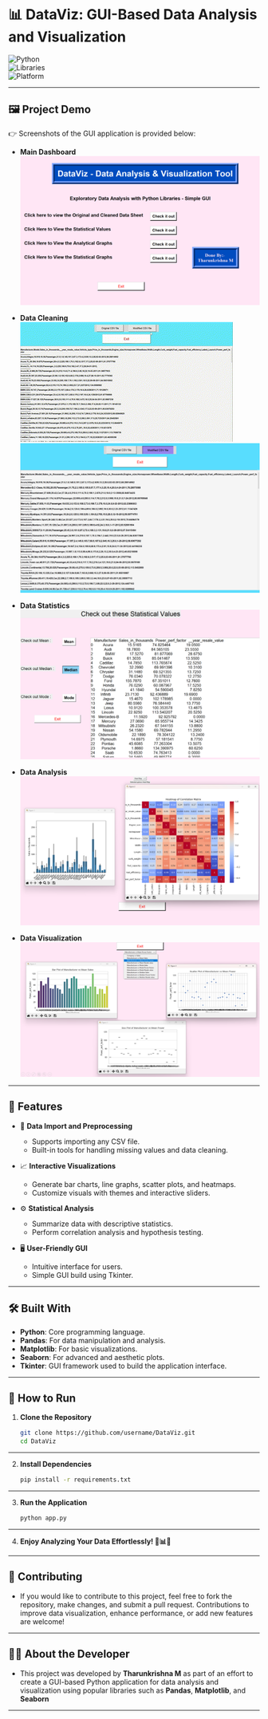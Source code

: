 # 📊 **DataViz: GUI-Based Data Analysis and Visualization**

![Python](https://img.shields.io/badge/Python-3.12.2-blue?style=for-the-badge)  
![Libraries](https://img.shields.io/badge/Libraries-Pandas%2C%20Matplotlib%2C%20Seaborn%2C%20Tkinter-yellow?style=for-the-badge)  
![Platform](https://img.shields.io/badge/Platform-Windows%20%7C%20Linux%20%7C%20MacOS-green?style=for-the-badge)  

---

## 🖼️ **Project Demo**  
👉 Screenshots of the GUI application is provided below:  

- **Main Dashboard**  
  ![Main Dashboard](Images/dashboard.png)  

- **Data Cleaning**  
  ![Data Visualization](Images/cleaning.gif) 
  ![Data Visualization](Images/modified_csv.png) 

- **Data Statistics**  
  ![Data Visualization](Images/statistics.png) 

- **Data Analysis**  
  ![Data Visualization](Images/analysis.png)  

- **Data Visualization**  
  ![Data Visualization](Images/visualisation.png)  

---

## 🌟 **Features**  
- 📂 **Data Import and Preprocessing**  
  - Supports importing any CSV file.  
  - Built-in tools for handling missing values and data cleaning.  

- 📈 **Interactive Visualizations**  
  - Generate bar charts, line graphs, scatter plots, and heatmaps.  
  - Customize visuals with themes and interactive sliders.  

- ⚙️ **Statistical Analysis**  
  - Summarize data with descriptive statistics.  
  - Perform correlation analysis and hypothesis testing.  

- 🖥️ **User-Friendly GUI**  
  - Intuitive interface for users.  
  - Simple GUI build using Tkinter.  

---
## 🛠️ **Built With**

- **Python**: Core programming language.
- **Pandas**: For data manipulation and analysis.
- **Matplotlib**: For basic visualizations.
- **Seaborn**: For advanced and aesthetic plots.
- **Tkinter**: GUI framework used to build the application interface.
---

## 🚀 **How to Run**  
1. **Clone the Repository**  
   ```bash
   git clone https://github.com/username/DataViz.git
   cd DataViz

---
2. **Install Dependencies**
    ```bash
    pip install -r requirements.txt
---
3. **Run the Application**
    ```bash
    python app.py
---
4. **Enjoy Analyzing Your Data Effortlessly! 🎉📊✨**
---
## 🤝 Contributing

- If you would like to contribute to this project, feel free to fork the repository, make changes, and submit a pull request. Contributions to improve data visualization, enhance performance, or add new features are welcome!
---
## 👨‍💻 About the Developer

- This project was developed by **Tharunkrishna M** as part of an effort to create a GUI-based Python application for data analysis and visualization using popular libraries such as **Pandas**, **Matplotlib**, and **Seaborn**
---
